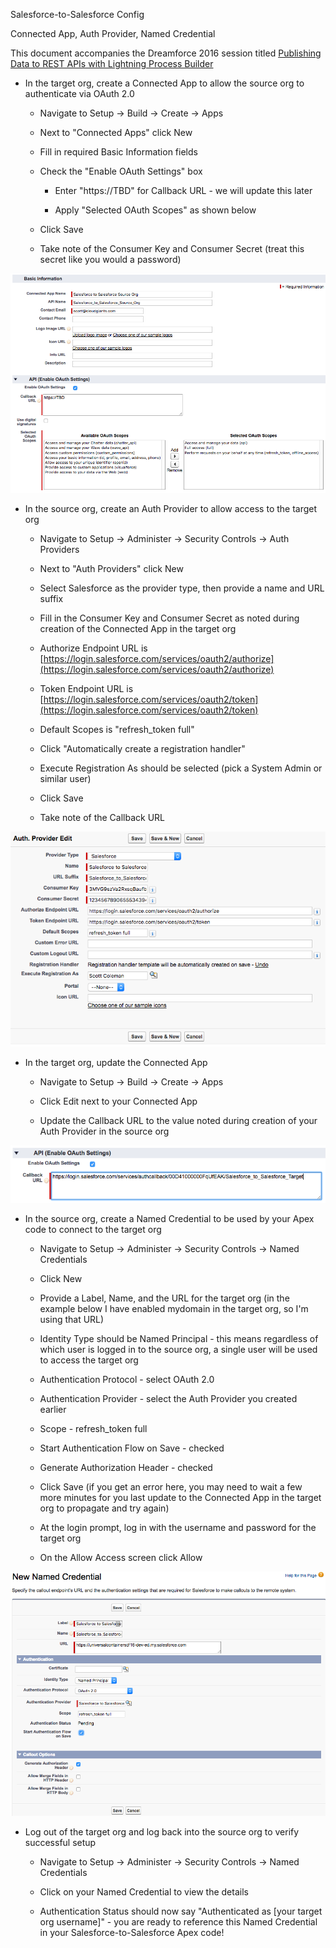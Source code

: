Salesforce-to-Salesforce Config

Connected App, Auth Provider, Named Credential

This document accompanies the Dreamforce 2016 session titled [Publishing Data to REST APIs with Lightning Process Builder](https://success.salesforce.com/Sessions?eventId=a1Q3000000qQOd9#/session/a2q3A000000LBSAQA4)

* In the target org, create a Connected App to allow the source org to authenticate via OAuth 2.0

    * Navigate to Setup -> Build -> Create -> Apps

    * Next to "Connected Apps" click New

    * Fill in required Basic Information fields

    * Check the "Enable OAuth Settings" box

        * Enter "https://TBD" for Callback URL - we will update this later

        * Apply "Selected OAuth Scopes" as shown below

    * Click Save

    * Take note of the Consumer Key and Consumer Secret (treat this secret like you would a password)

![image alt text](image_0.png)

* In the source org, create an Auth Provider to allow access to the target org

    * Navigate to Setup -> Administer -> Security Controls -> Auth Providers

    * Next to "Auth Providers" click New

    * Select Salesforce as the provider type, then provide a name and URL suffix

    * Fill in the Consumer Key and Consumer Secret as noted during creation of the Connected App in the target org

    * Authorize Endpoint URL is [https://login.salesforce.com/services/oauth2/authorize](https://login.salesforce.com/services/oauth2/authorize)

    * Token Endpoint URL is [https://login.salesforce.com/services/oauth2/token](https://login.salesforce.com/services/oauth2/token)

    * Default Scopes is "refresh_token full"

    * Click "Automatically create a registration handler"

    * Execute Registration As should be selected (pick a System Admin or similar user)

    * Click Save

    * Take note of the Callback URL

![image alt text](image_1.png)

* In the target org, update the Connected App

    * Navigate to Setup -> Build -> Create -> Apps

    * Click Edit next to your Connected App

    * Update the Callback URL to the value noted during creation of your Auth Provider in the source org

![image alt text](image_2.png)

* In the source org, create a Named Credential to be used by your Apex code to connect to the target org

    * Navigate to Setup -> Administer -> Security Controls -> Named Credentials

    * Click New

    * Provide a Label, Name, and the URL for the target org (in the example below I have enabled mydomain in the target org, so I'm using that URL)

    * Identity Type should be Named Principal - this means regardless of which user is logged in to the source org, a single user will be used to access the target org

    * Authentication Protocol - select OAuth 2.0

    * Authentication Provider - select the Auth Provider you created earlier

    * Scope - refresh_token full

    * Start Authentication Flow on Save - checked

    * Generate Authorization Header - checked

    * Click Save (if you get an error here, you may need to wait a few more minutes for you last update to the Connected App in the target org to propagate and try again)

    * At the login prompt, log in with the username and password for the target org

    * On the Allow Access screen click Allow

![image alt text](image_3.png)

* Log out of the target org and log back into the source org to verify successful setup

    * Navigate to Setup -> Administer -> Security Controls -> Named Credentials

    * Click on your Named Credential to view the details

    * Authentication Status	should now say "Authenticated as [your target org username]" - you are ready to reference this Named Credential in your Salesforce-to-Salesforce Apex code!

